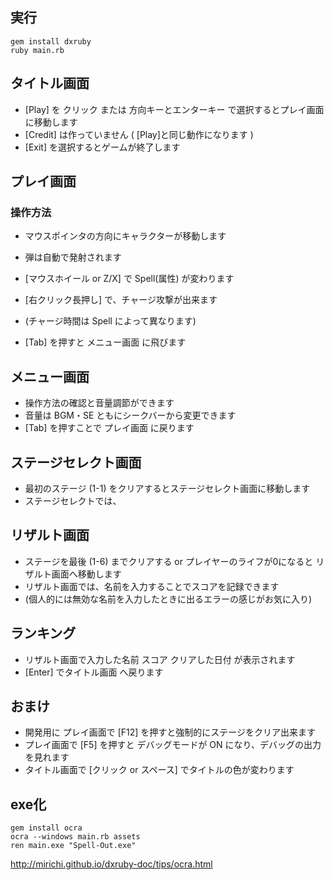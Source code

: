 ## 実行
```
gem install dxruby
ruby main.rb
``` 


## タイトル画面
- [Play] を クリック または 方向キーとエンターキー で選択するとプレイ画面に移動します
- [Credit] は作っていません ( [Play]と同じ動作になります )
- [Exit] を選択するとゲームが終了します


## プレイ画面
### 操作方法
- マウスポインタの方向にキャラクターが移動します
- 弾は自動で発射されます
- [マウスホイール or Z/X] で Spell(属性) が変わります
- [右クリック長押し] で、チャージ攻撃が出来ます
- (チャージ時間は Spell によって異なります)

- [Tab] を押すと メニュー画面 に飛びます


## メニュー画面
- 操作方法の確認と音量調節ができます
- 音量は BGM・SE ともにシークバーから変更できます
- [Tab] を押すことで プレイ画面 に戻ります


## ステージセレクト画面
- 最初のステージ (1-1) をクリアするとステージセレクト画面に移動します 
- ステージセレクトでは、


## リザルト画面
- ステージを最後 (1-6) までクリアする or プレイヤーのライフが0になると リザルト画面へ移動します
- リザルト画面では、名前を入力することでスコアを記録できます
- (個人的には無効な名前を入力したときに出るエラーの感じがお気に入り)


## ランキング
- リザルト画面で入力した名前 スコア クリアした日付 が表示されます
- [Enter] でタイトル画面 へ戻ります


## おまけ
- 開発用に プレイ画面で [F12] を押すと強制的にステージをクリア出来ます
- プレイ画面で [F5] を押すと デバッグモードが ON になり、デバッグの出力を見れます
- タイトル画面で [クリック or スペース] でタイトルの色が変わります

## exe化
```
gem install ocra
ocra --windows main.rb assets
ren main.exe "Spell-Out.exe"
```

http://mirichi.github.io/dxruby-doc/tips/ocra.html

